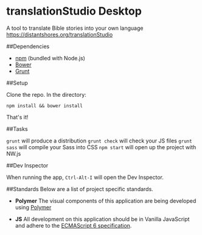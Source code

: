 translationStudio Desktop
========================

A tool to translate Bible stories into your own language  https://distantshores.org/translationStudio

##Dependencies
* [npm](http://nodejs.org/) (bundled with Node.js)
* [Bower](http://bower.io/)
* [Grunt](http://gruntjs.com/)

##Setup

Clone the repo. In the directory:

`npm install && bower install`

That's it!

##Tasks

`grunt` will produce a distribution
`grunt check` will check your JS files
`grunt sass` will compile your Sass into CSS
`npm start` will open up the project with NW.js

##Dev Inspector

When running the app, `Ctrl-Alt-I` will open the Dev Inspector.

##Standards
Below are a list of project specific standards.
* **Polymer** The visual components of this application are being developed using [Polymer](https://www.polymer-project.org)

* **JS**
All development on this application should be in Vanilla JavaScript and adhere to the [ECMAScript 6 specification](https://github.com/lukehoban/es6features).
